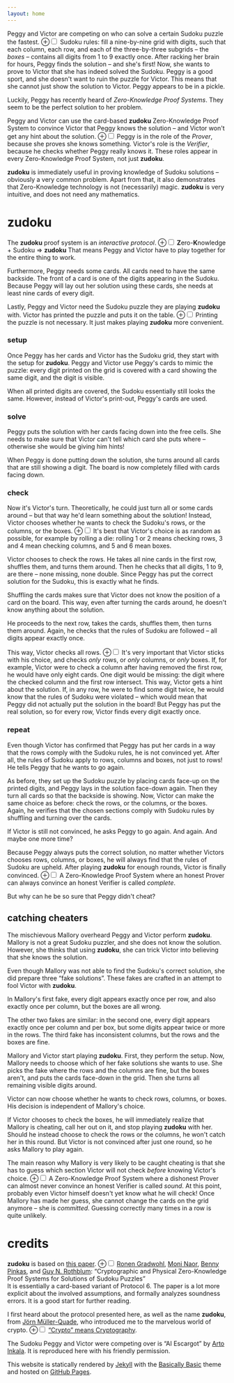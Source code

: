```yaml
---
layout: home
---
```

Peggy and Victor are competing on who can solve a certain Sudoku puzzle the fastest.
<label for="mn-sudoku" class="margin-toggle">⊕</label><input type="checkbox" id="mn-sudoku" class="margin-toggle"/>
<span class="marginnote">
	Sudoku rules:
	fill a nine-by-nine grid with digits, such that each column, each row, and each of the three-by-three subgrids – the _boxes_ – contains all digits from 1 to 9 exactly once.
</span> 
After racking her brain for hours, Peggy finds the solution – and she's first!
Now, she wants to prove to Victor that she has indeed solved the Sudoku.
Peggy is a good sport, and she doesn't want to ruin the puzzle for Victor.
This means that she cannot just show the solution to Victor.
Peggy appears to be in a pickle.

Luckily, Peggy has recently heard of _Zero-Knowledge Proof Systems_.
They seem to be the perfect solution to her problem.

Peggy and Victor can use the card-based **zudoku** Zero-Knowledge Proof System to convince Victor that Peggy knows the solution – and Victor won't get any hint about the solution.
<label for="mn-prover-verifier" class="margin-toggle">⊕</label><input type="checkbox" id="mn-prover-verifier" class="margin-toggle"/>
<span class="marginnote">
	Peggy is in the role of the _Prover_, because she proves she knows something.
	Victor's role is the _Verifier_, because he checks whether Peggy really knows it.
	These roles appear in every Zero-Knowledge Proof System, not just **zudoku**.
</span>

**zudoku** is immediately useful in proving knowledge of Sudoku solutions – obviously a very common problem.
Apart from that, it also demonstrates that Zero-Knowledge technology is not (necessarily) magic.
**zudoku** is very intuitive, and does not need any mathematics.

# zudoku

The **zudoku** proof system is an _interactive protocol_.
<label for="mn-zudoku" class="margin-toggle">⊕</label><input type="checkbox" id="mn-zudoku" class="margin-toggle"/>
<span class="marginnote">
	**Z**ero-**K**nowledge + Sudoku ⇒ **zudoku**
</span> 
That means Peggy and Victor have to play together for the entire thing to work.


Furthermore, Peggy needs some cards.
All cards need to have the same backside.
The front of a card is one of the digits appearing in the Sudoku.
Because Peggy will lay out her solution using these cards, she needs at least nine cards of every digit.

Lastly, Peggy and Victor need the Sudoku puzzle they are playing **zudoku** with.
Victor has printed the puzzle and puts it on the table.
<label for="mn-print" class="margin-toggle">⊕</label><input type="checkbox" id="mn-print" class="margin-toggle"/>
<span class="marginnote">
	Printing the puzzle is not necessary.
	It just makes playing **zudoku** more convenient.
</span>

### setup

Once Peggy has her cards and Victor has the Sudoku grid, they start with the setup for **zudoku**.
Peggy and Victor use Peggy's cards to mimic the puzzle:
every digit printed on the grid is covered with a card showing the same digit, and the digit is visible.

When all printed digits are covered, the Sudoku essentially still looks the same.
However, instead of Victor's print-out, Peggy's cards are used.

### solve

Peggy puts the solution with her cards facing down into the free cells.
She needs to make sure that Victor can't tell which card she puts where – otherwise she would be giving him hints!

When Peggy is done putting down the solution, she turns around all cards that are still showing a digit.
The board is now completely filled with cards facing down.

### check

Now it's Victor's turn.
Theoretically, he could just turn all or some cards around – but that way he'd learn something about the solution!
Instead, Victor chooses whether he wants to check the Sudoku's rows, or the columns, or the boxes.
<label for="mn-randomness" class="margin-toggle">⊕</label><input type="checkbox" id="mn-randomness" class="margin-toggle"/>
<span class="marginnote">
	It's best that Victor's choice is as random as possible, for example by rolling a die:
	rolling 1 or 2 means checking rows, 3 and 4 mean checking columns, and 5 and 6 mean boxes.
</span>

Victor chooses to check the rows.
He takes all nine cards in the first row, shuffles them, and turns them around.
Then he checks that all digits, 1 to 9, are there – none missing, none double.
Since Peggy has put the correct solution for the Sudoku, this is exactly what he finds.

Shuffling the cards makes sure that Victor does not know the position of a card on the board.
This way, even after turning the cards around, he doesn't know anything about the solution.

He proceeds to the next row, takes the cards, shuffles them, then turns them around.
Again, he checks that the rules of Sudoku are followed – all digits appear exactly once.

This way, Victor checks all rows.
<label for="mn-stick-to-choice" class="margin-toggle">⊕</label><input type="checkbox" id="mn-stick-to-choice" class="margin-toggle"/>
<span class="marginnote">
	It's very important that Victor sticks with his choice, and checks _only_ rows, or _only_ columns, or _only_ boxes.
	If, for example, Victor were to check a column after having removed the first row, he would have only eight cards.
	One digit would be missing:
	the digit where the checked column and the first row intersect.
	This way, Victor gets a hint about the solution.
</span>
If, in any row, he were to find some digit twice, he would know that the rules of Sudoku were violated – which would mean that Peggy did not actually put the solution in the board!
But Peggy has put the real solution, so for every row, Victor finds every digit exactly once.

### repeat

Even though Victor has confirmed that Peggy has put her cards in a way that the rows comply with the Sudoku rules, he is not convinced yet.
After all, the rules of Sudoku apply to rows, columns and boxes, not just to rows!
He tells Peggy that he wants to go again.

As before, they set up the Sudoku puzzle by placing cards face-up on the printed digits, and Peggy lays in the solution face-down again.
Then they turn all cards so that the backside is showing.
Now, Victor can make the same choice as before:
check the rows, or the columns, or the boxes.
Again, he verifies that the chosen sections comply with Sudoku rules by shuffling and turning over the cards.

If Victor is still not convinced, he asks Peggy to go again.
And again.
And maybe one more time?

Because Peggy always puts the correct solution, no matter whether Victors chooses rows, columns, or boxes, he will always find that the rules of Sudoku are upheld.
After playing **zudoku** for enough rounds, Victor is finally convinced.
<label for="mn-complete" class="margin-toggle">⊕</label><input type="checkbox" id="mn-complete" class="margin-toggle"/>
<span class="marginnote">
	A Zero-Knowledge Proof System where an honest Prover can always convince an honest Verifier is called _complete_.
</span>

But why can he be so sure that Peggy didn't cheat?

## catching cheaters

The mischievous Mallory overheard Peggy and Victor perform **zudoku**.
Mallory is not a great Sudoku puzzler, and she does not know the solution.
However, she thinks that using **zudoku**, she can trick Victor into believing that she knows the solution.

Even though Mallory was not able to find the Sudoku's correct solution, she did prepare three “fake solutions”.
These fakes are crafted in an attempt to fool Victor with **zudoku**.

In Mallory's first fake, every digit appears exactly once per row, and also exactly once per column, but the boxes are all wrong.

The other two fakes are similar:
in the second one, every digit appears exactly once per column and per box, but some digits appear twice or more in the rows.
The third fake has inconsistent columns, but the rows and the boxes are fine.

Mallory and Victor start playing **zudoku**.
First, they perform the setup.
Now, Mallory needs to choose which of her fake solutions she wants to use.
She picks the fake where the rows and the columns are fine, but the boxes aren't, and puts the cards face-down in the grid.
Then she turns all remaining visible digits around.

Victor can now choose whether he wants to check rows, columns, or boxes.
His decision is independent of Mallory's choice.

If Victor chooses to check the boxes, he will immediately realize that Mallory is cheating, call her out on it, and stop playing **zudoku** with her.
Should he instead choose to check the rows or the columns, he won't catch her in this round.
But Victor is not convinced after just one round, so he asks Mallory to play again.

The main reason why Mallory is very likely to be caught cheating is that she has to guess which section Victor will not check _before_ knowing Victor's choice.
<label for="mn-sound" class="margin-toggle">⊕</label><input type="checkbox" id="mn-sound" class="margin-toggle"/>
<span class="marginnote">
	A Zero-Knowledge Proof System where a dishonest Prover can almost never convince an honest Verifier is called _sound_.
</span>
At this point, probably even Victor himself doesn't yet know what he will check!
Once Mallory has made her guess, she cannot change the cards on the grid anymore – she is _committed_.
Guessing correctly many times in a row is quite unlikely.

# credits

**zudoku** is based on [this paper](https://www.wisdom.weizmann.ac.il/~naor/PAPERS/sudoku.pdf).
<label for="mn-source" class="margin-toggle">⊕</label><input type="checkbox" id="mn-source" class="margin-toggle"/>
<span class="marginnote">
	[Ronen Gradwohl](https://dblp.org/pid/90/2651.html),
	[Moni Naor](https://dblp.org/pid/n/MoniNaor.html),
	[Benny Pinkas](https://dblp.org/pid/31/1735.html),
	and [Guy N. Rothblum](https://dblp.org/pid/00/6232.html):
	“Cryptographic and Physical Zero-Knowledge Proof Systems for Solutions of Sudoku Puzzles”<br>
</span>
It is essentially a card-based variant of Protocol 6.
The paper is a lot more explicit about the involved assumptions, and formally analyzes soundness errors.
It is a good start for further reading.

I first heard about the protocol presented here, as well as the name **zudoku**, from [Jörn Müller-Quade](https://crypto.iti.kit.edu/english/head-of-institute.php), who introduced me to the marvelous world of crypto.
<label for="mn-crypto" class="margin-toggle">⊕</label><input type="checkbox" id="mn-crypto" class="margin-toggle"/>
<span class="marginnote">
	[“Crypto” means Cryptography](https://en.wikipedia.org/wiki/Crypto_naming_controversy).
</span>

The Sudoku Peggy and Victor were competing over is “AI Escargot” by [Arto Inkala](http://aisudoku.com/index_en.html).
It is reproduced here with his friendly permission.

This website is statically rendered by [Jekyll](https://jekyllrb.com/) with the [Basically Basic](https://github.com/mmistakes/jekyll-theme-basically-basic) theme and hosted on [GitHub Pages](https://pages.github.com/).
